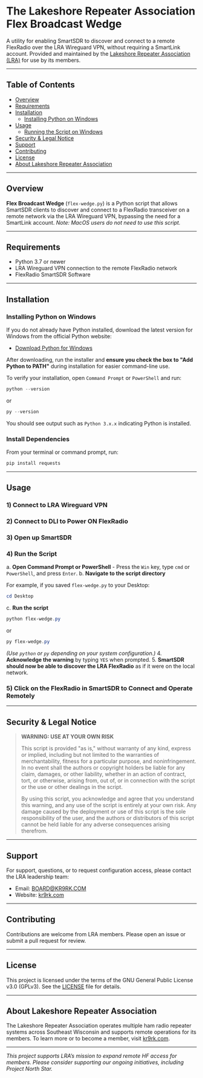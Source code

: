 
# The Lakeshore Repeater Association Flex Broadcast Wedge

A utility for enabling SmartSDR to discover and connect to a remote FlexRadio over the LRA Wireguard VPN, without requiring a SmartLink account. Provided and maintained by the [Lakeshore Repeater Association (LRA)](https://www.kr9rk.com/) for use by its members.

---

## Table of Contents

- [Overview](#overview)
- [Requirements](#requirements)
- [Installation](#installation)
    - [Installing Python on Windows](#installing-python-on-windows)
- [Usage](#usage)
    - [Running the Script on Windows](#running-the-script-on-windows)
- [Security \& Legal Notice](#security--legal-notice)
- [Support](#support)
- [Contributing](#contributing)
- [License](#license)
- [About Lakeshore Repeater Association](#about-lakeshore-repeater-association)

---

## Overview

**Flex Broadcast Wedge** (`flex-wedge.py`) is a Python script that allows SmartSDR clients to discover and connect to a FlexRadio transceiver on a remote network via the LRA Wireguard VPN, bypassing the need for a SmartLink account. *Note: MacOS users do not need to use this script.*

---

## Requirements

- Python 3.7 or newer
- LRA Wireguard VPN connection to the remote FlexRadio network
- FlexRadio SmartSDR Software

---

## Installation

### Installing Python on Windows

If you do not already have Python installed, download the latest version for Windows from the official Python website:

- [Download Python for Windows](https://www.python.org/downloads/windows/)

After downloading, run the installer and **ensure you check the box to "Add Python to PATH"** during installation for easier command-line use.

To verify your installation, open `Command Prompt` or `PowerShell` and run:

```powershell
python --version
```

or

```powershell
py --version
```

You should see output such as `Python 3.x.x` indicating Python is installed.

### Install Dependencies

From your terminal or command prompt, run:

```powershell
pip install requests
```

---

## Usage

### 1) Connect to LRA Wireguard VPN
### 2) Connect to DLI to Power ON FlexRadio
### 3) Open up SmartSDR
### 4) Run the Script

a. **Open Command Prompt or PowerShell**
    - Press the `Win` key, type `cmd` or `PowerShell`, and press `Enter`.
b. **Navigate to the script directory**

For example, if you saved `flex-wedge.py` to your Desktop:

```powershell
cd Desktop
```

c. **Run the script**

```powershell
python flex-wedge.py
```

or

```powershell
py flex-wedge.py
```

*(Use `python` or `py` depending on your system configuration.)*
4. **Acknowledge the warning** by typing `YES` when prompted.
5. **SmartSDR should now be able to discover the LRA FlexRadio** as if it were on the local network.

### 5) Click on the FlexRadio in SmartSDR to Connect and Operate Remotely

---

## Security \& Legal Notice

> **WARNING: USE AT YOUR OWN RISK**
>
> This script is provided "as is," without warranty of any kind, express or implied, including but not limited to the warranties of merchantability, fitness for a particular purpose, and noninfringement. In no event shall the authors or copyright holders be liable for any claim, damages, or other liability, whether in an action of contract, tort, or otherwise, arising from, out of, or in connection with the script or the use or other dealings in the script.
>
> By using this script, you acknowledge and agree that you understand this warning, and any use of the script is entirely at your own risk. Any damage caused by the deployment or use of this script is the sole responsibility of the user, and the authors or distributors of this script cannot be held liable for any adverse consequences arising therefrom.

---

## Support

For support, questions, or to request configuration access, please contact the LRA leadership team:

- Email: BOARD@KR9RK.COM
- Website: [kr9rk.com](https://www.kr9rk.com/)

---

## Contributing

Contributions are welcome from LRA members. Please open an issue or submit a pull request for review.

---

## License

This project is licensed under the terms of the GNU General Public License v3.0 (GPLv3). See the [LICENSE](LICENSE) file for details.

---

## About Lakeshore Repeater Association

The Lakeshore Repeater Association operates multiple ham radio repeater systems across Southeast Wisconsin and supports remote operations for its members. To learn more or to become a member, visit [kr9rk.com](https://www.kr9rk.com/).

---

*This project supports LRA’s mission to expand remote HF access for members. Please consider supporting our ongoing initiatives, including Project North Star.*

